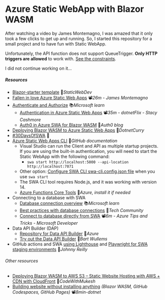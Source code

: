 # Azure Static WebApp with Blazor WASM

After watching a video by James Montemagno, I was amazed that it only took a few clicks to get up and running. So, I started this repository for a small project and to have fun with Static WebApp.

Unfortunately, the API function does not support QueueTrigger. **Only HTTP triggers are allowed** to work with. [See the constraints](https://learn.microsoft.com/en-us/azure/static-web-apps/apis-functions#constraints).

I did not continue working on it...

##### Resources

- [Blazor-starter template](https://github.com/staticwebdev/blazor-starter) 👤*StaticWebDev*
- [Fallen in love Azure Static Web Apps](https://youtu.be/AgP4p8qhi4s) 📽️*26m - James Montemagno*
- [Authenticate and Authorize](https://learn.microsoft.com/en-us/azure/static-web-apps/authentication-authorization) 📚*Microsoft learn*
  - [Authentication in Azure Static Web Apps](https://youtu.be/SqgSUgDlgLM) 📽*️35m - dotnetFlix - Stacy Cashmore*
  - [Auth0 in Azure SWA for Blazor WASM](https://auth0.com/blog/support-auth0-in-azure-static-web-apps-for-blazor-wasm) 📓*Auth0 blog*
- [Deploying Blazor WASM to Azure Static Web Apps](https://www.dotnetcurry.com/aspnet-core/deploy-blazor-webassembly-azure-static-web-apps) 📓*DotnetCurry*
- [#30DaysOfSWA](https://www.azurestaticwebapps.dev/) 📓
- [Azure Static Web Apps CLI](https://azure.github.io/static-web-apps-cli) 📓*GitHub documentation*
  - Visual Studio can run the Client and API as multiple startup projects. If you are using the built-in authentication, you will need to start the Static WebApp with the following command:
    - `swa start http://localhost:5000 --api-location http://localhost:7071`
  - Other option: [Configure SWA CLI swa-cli.config.json file](https://learn.microsoft.com/en-us/azure/static-web-apps/static-web-apps-cli-configuration) when you use `swa start`
  - The SWA CLI tool requires Node.js, and it was working with version 14.
  - [Azure Functions Core Tools](https://github.com/Azure/azure-functions-core-tools/releases) 👤*Azure, install it if needed*
- Connecting to a database with SWA
  - [Database connection overview](https://learn.microsoft.com/en-us/azure/static-web-apps/database-overview) 📚*Microsoft learn*
  - [Best practices with database connections](https://techcommunity.microsoft.com/t5/apps-on-azure-blog/building-static-web-apps-with-database-connections-best/ba-p/3777155) 📓*Tech Community*
  - [Connect to database directly from SWA](https://youtu.be/vGOnh0UrADg) 📽️*6m - Azure Tips and Tricks - Microsoft Developer*
- Data API Builder (DAP)
  - [Repository for Data API Builder](https://github.com/Azure/data-api-builder) 👤*Azure*
  - [Try out the Data API Builder](https://bartwullems.blogspot.com/2023/03/azure-data-api-builder.html) 📓*Bart Wullems*
- GitHub actions and SWA [using Lighthouse](https://johnnyreilly.com/lighthouse-meet-github-actions) and [Playwright for SWA staging environments](https://johnnyreilly.com/playwright-github-actions-and-azure-static-web-apps-staging-environments) 📓*Johnny Reilly*



###### Other resources

- [Deploying Blazor WASM to AWS S3 – Static Website Hosting with AWS + CDN with CloudFront](https://codewithmukesh.com/blog/deploying-blazor-webassembly-to-aws-s3) 📓*CodeWithMukesh* 
- [Building website without installing anything](https://youtu.be/1Vg7bNjJY-0) *(Blazor WASM, GitHub Codespaces, GitHub Pages)* 📽️*8min-dotnet*